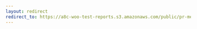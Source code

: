 ```yaml
---
layout: redirect
redirect_to: https://a8c-woo-test-reports.s3.amazonaws.com/public/pr-merge/43333/e2e/index.html
---
```

